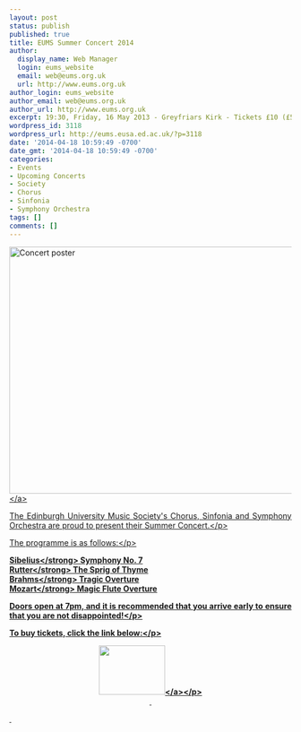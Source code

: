 ```yaml
---
layout: post
status: publish
published: true
title: EUMS Summer Concert 2014
author:
  display_name: Web Manager
  login: eums_website
  email: web@eums.org.uk
  url: http://www.eums.org.uk
author_login: eums_website
author_email: web@eums.org.uk
author_url: http://www.eums.org.uk
excerpt: 19:30, Friday, 16 May 2013 - Greyfriars Kirk - Tickets £10 (£5)
wordpress_id: 3118
wordpress_url: http://eums.eusa.ed.ac.uk/?p=3118
date: '2014-04-18 10:59:49 -0700'
date_gmt: '2014-04-18 10:59:49 -0700'
categories:
- Events
- Upcoming Concerts
- Society
- Chorus
- Sinfonia
- Symphony Orchestra
tags: []
comments: []
---
```

<p><a title="buy tickets online" href="http:&#47;&#47;www.ticketsource.co.uk&#47;event&#47;56813"> <img src="http:&#47;&#47;eums.eusa.ed.ac.uk&#47;wp-content&#47;uploads&#47;images&#47;w620&#47;posters&#47;20140516_summer.jpg" alt="Concert poster" width="620" height="441" &#47;><&#47;a></p>
<p style="text-align: justify;">The Edinburgh University Music Society's Chorus, Sinfonia and Symphony Orchestra are proud to present their Summer Concert.<&#47;p></p>
<p style="text-align: justify;">The programme is as follows:<&#47;p></p>
<p><strong>Sibelius<&#47;strong> Symphony No. 7<br />
<strong>Rutter<&#47;strong> The Sprig of Thyme<br />
<strong>Brahms<&#47;strong> Tragic Overture<br />
<strong>Mozart<&#47;strong> Magic Flute Overture</p>
<p style="text-align: justify;">Doors open at 7pm, and it is recommended that you arrive early to ensure that you are not disappointed!<&#47;p></p>
<p style="text-align: justify;">To buy tickets, click the link below:<&#47;p></p>
<p align="middle"><a title="buy tickets online" href="http:&#47;&#47;www.ticketsource.co.uk&#47;event&#47;56813"> <img src="http:&#47;&#47;www.ticketsource.co.uk&#47;images&#47;buyTickets&#47;buyTickets-medium.png" alt="" width="118" height="88" border="0" &#47;><&#47;a><&#47;p><br />
&nbsp;</p>
<p>&nbsp;</p>
